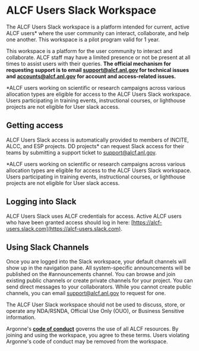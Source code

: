 # ALCF Users Slack Workspace

The ALCF Users Slack workspace is a platform intended for current, active ALCF users* where the user community can interact, collaborate, and help one another. This workspace is a pilot program valid for 1 year. 

This workspace is a platform for the user community to interact and collaborate. ALCF staff may have a limited presence or not be present at all times to assist users with their queries. **The official mechanism for requesting support is to email [support@alcf.anl.gov](mailto:support@alcf.anl.gov) for technical issues and [accounts@alcf.anl.gov](mailto:accounts@alcf.anl.gov) for account and access-related issues.**

*ALCF users working on scientific or research campaigns across various allocation types are eligible for access to the ALCF Users Slack workspace. Users participating in training events, instructional courses, or lighthouse projects are not eligible for User slack access.


## Getting access

ALCF Users Slack access is automatically provided to members of INCITE, ALCC, and ESP projects. DD projects* can request Slack access for their teams by submitting a support ticket to [support@alcf.anl.gov](mailto:support@alcf.anl.gov). 

*ALCF users working on scientific or research campaigns across various allocation types are eligible for access to the ALCF Users Slack workspace. Users participating in training events, instructional courses, or lighthouse projects are not eligible for User slack access.

## Logging into Slack

ALCF Users Slack uses ALCF credentials for access. Active ALCF users who have been granted access should log in here: [https://alcf-users.slack.com](https://alcf-users.slack.com).

## Using Slack Channels

Once you are logged into the Slack workspace, your default channels will show up in the navigation pane. All system-specific announcements will be published on the #announcements channel. You can browse and join existing public channels or create private channels for your project. You can send direct messages to your collaborators. While you cannot create public channels, you can email [support@alcf.anl.gov](mailto:support@alcf.anl.gov) to request for one.

The ALCF User Slack workspace should not be used to discuss, store, or operate any NDA/RSNDA, Official Use Only (OUO), or Business Sensitive information.

Argonne's **[code of conduct](https://www.alcf.anl.gov/about/code-of-conduct)** governs the use of all ALCF resources. By joining and using the workspace, you agree to these terms. Users violating Argonne's code of conduct may be removed from the workspace.

